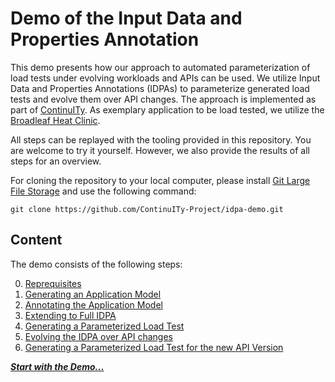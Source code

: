 # Demo of the Input Data and Properties Annotation

This demo presents how our approach to automated parameterization of load tests under evolving workloads and APIs can be used. We utilize Input Data and Properties Annotations (IDPAs) to parameterize generated load tests and evolve them over API changes.
The approach is implemented as part of [ContinuITy](https://github.com/ContinuITy-Project/ContinuITy).
As exemplary application to be load tested, we utilize the [Broadleaf Heat Clinic](https://github.com/BroadleafCommerce/DemoSite).

All steps can be replayed with the tooling provided in this repository. You are welcome to try it yourself. However, we also provide the results of all steps for an overview.

For cloning the repository to your local computer, please install [Git Large File Storage](https://git-lfs.github.com/) and use the following command:
```
git clone https://github.com/ContinuITy-Project/idpa-demo.git
```

## Content

The demo consists of the following steps:

0. [Reprequisites](instructions/0_prerequisites.md)
1. [Generating an Application Model](instructions/1_application_model.md)
2. [Annotating the Application Model](instructions/2_annotation.md)
3. [Extending to Full IDPA](instructions/3_full_idpa.md)
4. [Generating a Parameterized Load Test](instructions/4_load_test.md)
5. [Evolving the IDPA over API changes](instructions/5_evolution.md)
6. [Generating a Parameterized Load Test for the new API Version](instructions/6_load_test.md)

***[Start with the Demo...](instructions/0_prerequisites.md)***